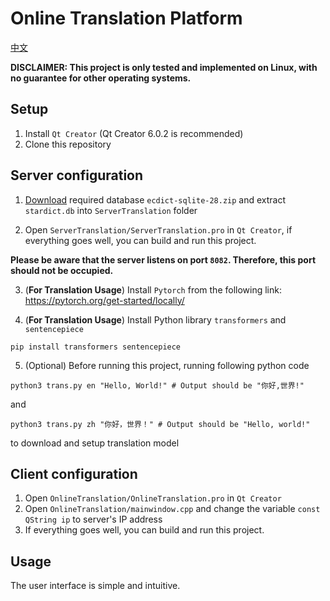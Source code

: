 # Online Translation Platform
[中文](README-ZH.md)

**DISCLAIMER: This project is only tested and implemented on Linux, with no guarantee for other operating systems.**
## Setup
1. Install `Qt Creator` (Qt Creator 6.0.2 is recommended)
2. Clone this repository

## Server configuration

1. [Download](https://github.com/skywind3000/ECDICT/releases/tag/1.0.28) required database `ecdict-sqlite-28.zip` and extract `stardict.db` into `ServerTranslation` folder

2. Open `ServerTranslation/ServerTranslation.pro` in `Qt Creator`, if everything goes well, you can build and run this project. 

**Please be aware that the server listens on port `8082`. Therefore, this port should not be occupied.**

3. (**For Translation Usage**) Install `Pytorch` from the following link:
https://pytorch.org/get-started/locally/

4. (**For Translation Usage**) Install Python library `transformers` and `sentencepiece`
```shell
pip install transformers sentencepiece
```

5. (Optional) Before running this project, running following python code
```shell
python3 trans.py en "Hello, World!" # Output should be "你好,世界!"
```
and
```shell
python3 trans.py zh "你好，世界！" # Output should be "Hello, world!"
```
to download and setup translation model

## Client configuration
1. Open `OnlineTranslation/OnlineTranslation.pro` in `Qt Creator`
2. Open `OnlineTranslation/mainwindow.cpp` and change the variable `const QString ip` to server's IP address
3. If everything goes well, you can build and run this project.

## Usage

The user interface is simple and intuitive.
